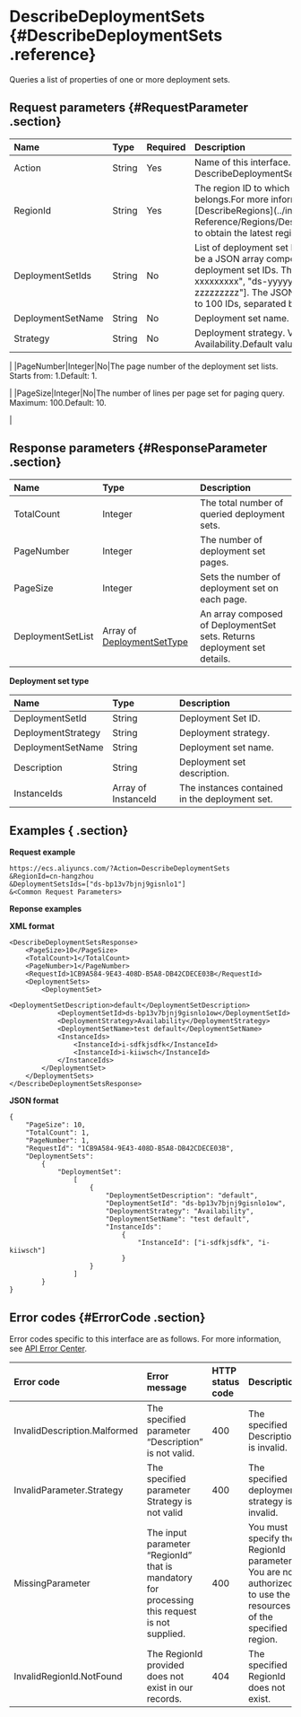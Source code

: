 # DescribeDeploymentSets {#DescribeDeploymentSets .reference}

Queries a list of properties of one or more deployment sets.

## Request parameters {#RequestParameter .section}

|Name|Type|Required|Description|
|:---|:---|:-------|:----------|
|Action|String|Yes|Name of this interface. Value: DescribeDeploymentSets.|
|RegionId|String|Yes|The region ID to which the deployment set belongs.For more information, call [DescribeRegions](../intl.en-US/API Reference/Regions/DescribeRegions.md#) to obtain the latest region list.|
|DeploymentSetIds|String|No|List of deployment set IDs. This value can be a JSON array composed of multiple deployment set IDs. The format is \["ds-xxxxxxxxx", "ds-yyyyyyyyy", … "ds-zzzzzzzzz"\]. The JSON array supports up to 100 IDs, separated by commas \(`,`\).|
|DeploymentSetName|String|No|Deployment set name.|
|Strategy|String|No|Deployment strategy. Value: Availability.Default value: Null.

|
|PageNumber|Integer|No|The page number of the deployment set lists. Starts from: 1.Default: 1.

|
|PageSize|Integer|No|The number of lines per page set for paging query. Maximum: 100.Default: 10.

|

## Response parameters {#ResponseParameter .section}

|Name|Type|Description|
|:---|:---|:----------|
|TotalCount|Integer|The total number of queried deployment sets.|
|PageNumber|Integer|The number of deployment set pages.|
|PageSize|Integer  |Sets the number of deployment set on each page.|
|DeploymentSetList|Array of [DeploymentSetType](#)|An array composed of DeploymentSet sets. Returns deployment set details.|

**Deployment set type** 

|Name|Type|Description|
|:---|:---|:----------|
|DeploymentSetId|String|Deployment Set ID.|
|DeploymentStrategy|String|Deployment strategy.|
|DeploymentSetName|String|Deployment set name.|
|Description|String|Deployment set description.|
|InstanceIds|Array of InstanceId|The instances contained in the deployment set.|

## Examples { .section}

**Request example**

```
https://ecs.aliyuncs.com/?Action=DescribeDeploymentSets
&RegionId=cn-hangzhou
&DeploymentSetsIds=["ds-bp13v7bjnj9gisnlo1"]
&<Common Request Parameters>
```

**Reponse examples**

**XML format**

```
<DescribeDeploymentSetsResponse>
	<PageSize>10</PageSize>
	<TotalCount>1</TotalCount>
	<PageNumber>1</PageNumber>
	<RequestId>1CB9A584-9E43-408D-B5A8-DB42CDECE03B</RequestId>
	<DeploymentSets>
		<DeploymentSet>
			<DeploymentSetDescription>default</DeploymentSetDescription>
			<DeploymentSetId>ds-bp13v7bjnj9gisnlo1ow</DeploymentSetId>
			<DeploymentStrategy>Availability</DeploymentStrategy>
			<DeploymentSetName>test default</DeploymentSetName>
			<InstanceIds>
				<InstanceId>i-sdfkjsdfk</InstanceId>
				<InstanceId>i-kiiwsch</InstanceId>
			</InstanceIds>
		</DeploymentSet>
	</DeploymentSets>
</DescribeDeploymentSetsResponse>
```

**JSON format**

```
{
	"PageSize": 10,
	"TotalCount": 1,
	"PageNumber": 1,
	"RequestId": "1CB9A584-9E43-408D-B5A8-DB42CDECE03B",
	"DeploymentSets":
		{
			"DeploymentSet":
				[
					{
						"DeploymentSetDescription": "default",
						"DeploymentSetId": "ds-bp13v7bjnj9gisnlo1ow",
						"DeploymentStrategy": "Availability",
						"DeploymentSetName": "test default",
						"InstanceIds":
							{
								"InstanceId": ["i-sdfkjsdfk", "i-kiiwsch"]
							}
					}
				]
		}
}
```

## Error codes {#ErrorCode .section}

Error codes specific to this interface are as follows. For more information, see [API Error Center](https://error-center.alibabacloud.com/status/product/Ecs).

|Error code|Error message|HTTP status code|Description|
|:---------|:------------|:---------------|:----------|
|InvalidDescription.Malformed|The specified parameter “Description” is not valid.|400|The specified Description is invalid.|
|InvalidParameter.Strategy|The specified parameter Strategy is not valid|400|The specified deployment strategy is invalid.|
|MissingParameter|The input parameter “RegionId” that is mandatory for processing this request is not supplied.|400|You must specify the RegionId parameter. You are not authorized to use the resources of the specified region.|
|InvalidRegionId.NotFound|The RegionId provided does not exist in our records.|404|The specified RegionId does not exist.|

